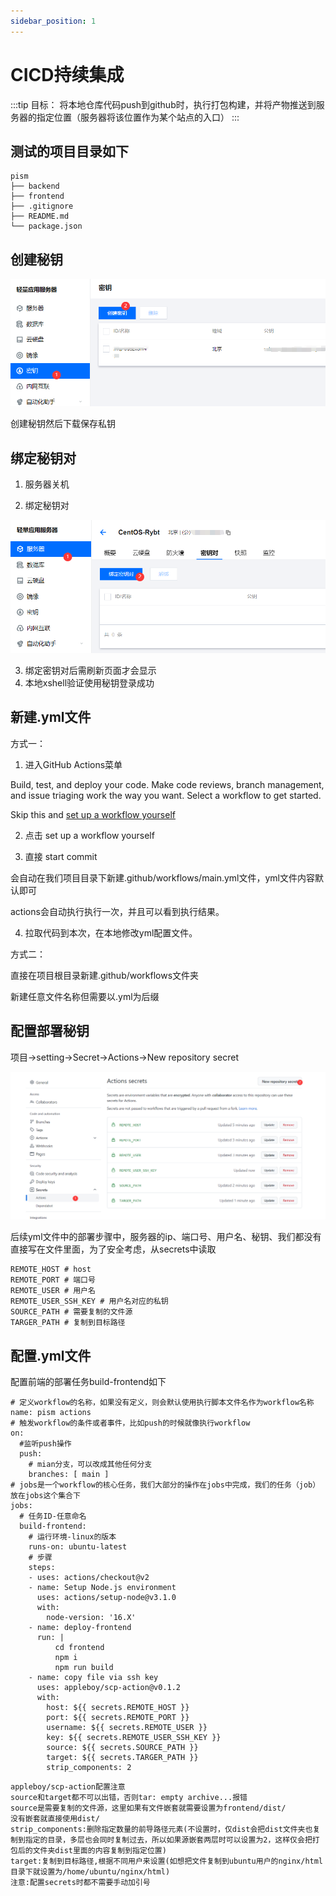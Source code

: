 ```yaml
---
sidebar_position: 1
---
```


# CICD持续集成

:::tip 目标：
将本地仓库代码push到github时，执行打包构建，并将产物推送到服务器的指定位置（服务器将该位置作为某个站点的入口）
:::

## 测试的项目目录如下

```
pism
├── backend
├── frontend
├── .gitignore
├── README.md
└── package.json
```

## 创建秘钥

![image-20220409141857495](img/image-20220409141857495.png)

创建秘钥然后下载保存私钥

## 绑定秘钥对

1. 服务器关机

2. 绑定秘钥对

![image-20220409142114509](img/image-20220409142114509.png)

3. 绑定密钥对后需刷新页面才会显示
4. 本地xshell验证使用秘钥登录成功

## 新建.yml文件

方式一：

1. 进入GitHub Actions菜单

Build, test, and deploy your code. Make code reviews, branch management, and issue triaging work the way you want. Select a workflow to get started.

Skip this and [set up a workflow yourself ](https://github.com/hyodage/pism/new/main?filename=.github%2Fworkflows%2Fmain.yml&workflow_template=blank)

2. 点击 set up a workflow yourself 

3. 直接 start commit

会自动在我们项目目录下新建.github/workflows/main.yml文件，yml文件内容默认即可

actions会自动执行执行一次，并且可以看到执行结果。

4. 拉取代码到本次，在本地修改yml配置文件。

方式二：

直接在项目根目录新建.github/workflows文件夹

新建任意文件名称但需要以.yml为后缀

## 配置部署秘钥

项目->setting->Secret->Actions->New repository secret

![image-20220410225718892](img/image-20220410225718892.png)

后续yml文件中的部署步骤中，服务器的ip、端口号、用户名、秘钥、我们都没有直接写在文件里面，为了安全考虑，从secrets中读取

```
REMOTE_HOST # host
REMOTE_PORT # 端口号
REMOTE_USER # 用户名
REMOTE_USER_SSH_KEY # 用户名对应的私钥
SOURCE_PATH # 需要复制的文件源
TARGER_PATH # 复制到目标路径
```

## 配置.yml文件

配置前端的部署任务build-frontend如下

```
# 定义workflow的名称，如果没有定义，则会默认使用执行脚本文件名作为workflow名称
name: pism actions
# 触发workflow的条件或者事件，比如push的时候就像执行workflow
on:
  #监听push操作
  push:
    # mian分支，可以改成其他任何分支
    branches: [ main ]
# jobs是一个workflow的核心任务，我们大部分的操作在jobs中完成，我们的任务（job）放在jobs这个集合下
jobs:
  # 任务ID-任意命名
  build-frontend:
    # 运行环境-linux的版本
    runs-on: ubuntu-latest
    # 步骤
    steps:
    - uses: actions/checkout@v2
    - name: Setup Node.js environment
      uses: actions/setup-node@v3.1.0
      with:
        node-version: '16.X'
    - name: deploy-frontend
      run: |
          cd frontend
          npm i
          npm run build
    - name: copy file via ssh key
      uses: appleboy/scp-action@v0.1.2
      with:
        host: ${{ secrets.REMOTE_HOST }}
        port: ${{ secrets.REMOTE_PORT }}
        username: ${{ secrets.REMOTE_USER }}
        key: ${{ secrets.REMOTE_USER_SSH_KEY }}
        source: ${{ secrets.SOURCE_PATH }}
        target: ${{ secrets.TARGER_PATH }}
        strip_components: 2
```

```
appleboy/scp-action配置注意
source和target都不可以出错，否则tar: empty archive...报错
source是需要复制的文件源，这里如果有文件嵌套就需要设置为frontend/dist/
没有嵌套就直接使用dist/
strip_components:删除指定数量的前导路径元素(不设置时，仅dist会把dist文件夹也复制到指定的目录，多层也会同时复制过去，所以如果源嵌套两层时可以设置为2，这样仅会把打包后的文件夹dist里面的内容复制到指定位置)
target:复制到目标路径,根据不同用户来设置(如想把文件复制到ubuntu用户的nginx/html目录下就设置为/home/ubuntu/nginx/html)
注意:配置secrets时都不需要手动加引号
```

